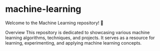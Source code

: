 # machine-learning
Welcome to the Machine Learning repository! 🎉

Overview
This repository is dedicated to showcasing various machine learning algorithms, techniques, and projects. It serves as a resource for learning, experimenting, and applying machine learning concepts.
